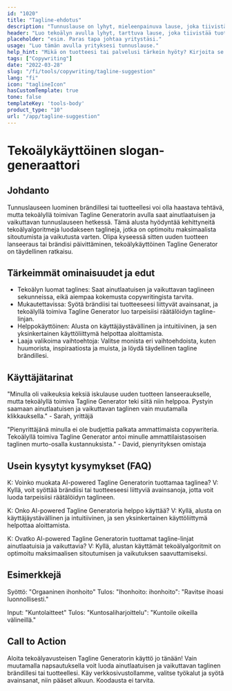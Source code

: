 ```yaml
---
id: "1020"
title: "Tagline-ehdotus"
description: "Tunnuslause on lyhyt, mieleenpainuva lause, joka tiivistää tuotteen tai palvelun tärkeimmän hyödyn. Sitä käytetään usein mainonnassa ja markkinoinnissa, ja sen pitäisi pystyä kiteyttämään yrityksen ydin muutamalla sanalla."
header: "Luo tekoälyn avulla lyhyt, tarttuva lause, joka tiivistää tuotteesi tai palvelusi tärkeimmän hyödyn."
placeholder: "esim. Paras tapa johtaa yritystäsi."
usage: "Luo tämän avulla yrityksesi tunnuslause."
help_hint: "Mikä on tuotteesi tai palvelusi tärkein hyöty? Kirjoita se ylös, niin me teemme siitä iskulauseen."
tags: ["Copywriting"]
date: "2022-03-28"
slug: "/fi/tools/copywriting/tagline-suggestion"
lang: "fi"
icon: "taglineIcon"
hasCustomTemplate: true
tone: false
templateKey: 'tools-body'
product_type: "10"
url: "/app/tagline-suggestion"
---
```


# Tekoälykäyttöinen slogan-generaattori

## Johdanto

Tunnuslauseen luominen brändillesi tai tuotteellesi voi olla haastava tehtävä, mutta tekoälyllä toimivan Tagline Generatorin avulla saat ainutlaatuisen ja vaikuttavan tunnuslauseen hetkessä. Tämä alusta hyödyntää kehittyneitä tekoälyalgoritmeja luodakseen taglineja, jotka on optimoitu maksimaalista sitoutumista ja vaikutusta varten. Olipa kyseessä sitten uuden tuotteen lanseeraus tai brändisi päivittäminen, tekoälykäyttöinen Tagline Generator on täydellinen ratkaisu.

## Tärkeimmät ominaisuudet ja edut

- Tekoälyn luomat taglines: Saat ainutlaatuisen ja vaikuttavan taglineen sekunneissa, eikä aiempaa kokemusta copywritingista tarvita.
- Mukautettavissa: Syötä brändiisi tai tuotteeseesi liittyvät avainsanat, ja tekoälyllä toimiva Tagline Generator luo tarpeisiisi räätälöidyn tagline-linjan.
- Helppokäyttöinen: Alusta on käyttäjäystävällinen ja intuitiivinen, ja sen yksinkertainen käyttöliittymä helpottaa aloittamista.
- Laaja valikoima vaihtoehtoja: Valitse monista eri vaihtoehdoista, kuten huumorista, inspiraatiosta ja muista, ja löydä täydellinen tagline brändillesi.

## Käyttäjätarinat

"Minulla oli vaikeuksia keksiä iskulause uuden tuotteen lanseeraukselle, mutta tekoälyllä toimiva Tagline Generator teki siitä niin helppoa. Pystyin saamaan ainutlaatuisen ja vaikuttavan taglinen vain muutamalla klikkauksella." - Sarah, yrittäjä

"Pienyrittäjänä minulla ei ole budjettia palkata ammattimaista copywriteria. Tekoälyllä toimiva Tagline Generator antoi minulle ammattilaistasoisen taglinen murto-osalla kustannuksista." - David, pienyrityksen omistaja

## Usein kysytyt kysymykset (FAQ)

K: Voinko muokata AI-powered Tagline Generatorin tuottamaa taglinea?
V: Kyllä, voit syöttää brändiisi tai tuotteeseesi liittyviä avainsanoja, jotta voit luoda tarpeisiisi räätälöidyn taglineen.

K: Onko AI-powered Tagline Generatoria helppo käyttää?
V: Kyllä, alusta on käyttäjäystävällinen ja intuitiivinen, ja sen yksinkertainen käyttöliittymä helpottaa aloittamista.

K: Ovatko AI-powered Tagline Generatorin tuottamat tagline-linjat ainutlaatuisia ja vaikuttavia?
V: Kyllä, alustan käyttämät tekoälyalgoritmit on optimoitu maksimaalisen sitoutumisen ja vaikutuksen saavuttamiseksi.

## Esimerkkejä

Syöttö: "Orgaaninen ihonhoito"
Tulos: "Ihonhoito: ihonhoito": "Ravitse ihoasi luonnollisesti."

Input: "Kuntolaitteet"
Tulos: "Kuntosaliharjoittelu": "Kuntoile oikeilla välineillä."

## Call to Action

Aloita tekoälyavusteisen Tagline Generatorin käyttö jo tänään! Vain muutamalla napsautuksella voit luoda ainutlaatuisen ja vaikuttavan taglinen brändillesi tai tuotteellesi. Käy verkkosivustollamme, valitse työkalut ja syötä avainsanat, niin pääset alkuun. Koodausta ei tarvita.
